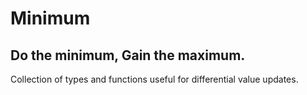# Minimum

## Do the minimum, Gain the maximum.

Collection of types and functions useful for differential value updates.
